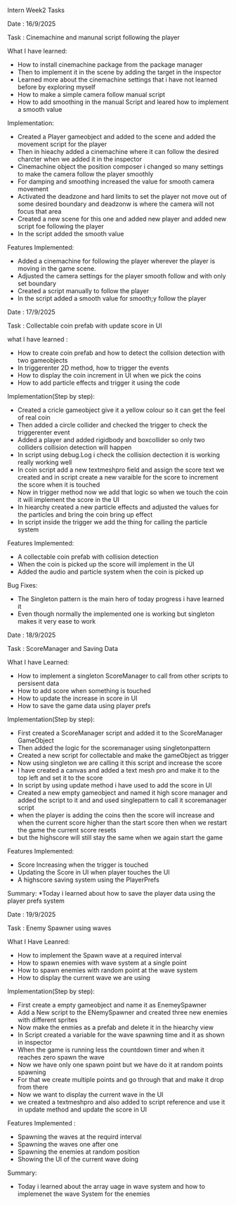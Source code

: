 Intern Week2 Tasks

Date : 16/9/2025

Task : Cinemachine and manunal script following the player

What I have learned:
* How to install cinemachine package from the package manager
* Then to implement it in the scene by adding the target in the inspector
* Learned more about the cinemachine settings that i have not learned before by exploring myself
* How to make a simple camera follow manual script
* How to add smoothing in the manual Script and leared how to implement a smooth value

Implementation:
* Created a Player gameobject and added to the scene and added the movement script for the player
* Then in hieachy added a cinemachine where it can follow the desired charcter when we added it in the inspector
* Cinemachine object the position composer i changed so many settings to make the camera follow the player smoothly
* For damping and smoothing increased the value for smooth camera movement
* Activated the deadzone and hard limits to set the player not move out of some desired boundary and deadzonw is where the camera will not focus that area
* Created a new scene for this one and added new player and added new script foe following the player
* In the script added the smooth value

Features Implemented:
* Added a cinemachine for following the player wherever the player is moving in the game scene.
* Adjusted the camera settings for the player smooth follow and with only set boundary
* Created a script manually to follow the player
* In the script added a smooth value for smooth;y follow the player


Date : 17/9/2025

Task : Collectable coin prefab with update score in UI 

what I have learned :
* How to create coin prefab and how to detect the collsion detection with two gameobjects
* In triggerenter 2D method, how  to trigger the events
* How to display the coin increment in UI when we pick the coins
* How to add particle effects and trigger it using the code 

Implementation(Step by step):
* Created a cricle gameobject give it a yellow colour so it can get the feel of real coin
* Then added a circle collider and checked the trigger to check the triggerenter event
* Added a player and added rigidbody and boxcollider so only two colliders collision detection will happen
* In script using debug.Log i check the collision dectection it is working really working well
* In coin script add a new textmeshpro field and assign the score text we created and in script create a new varaible for the score to increment the score when it is touched
* Now in trigger method now we add that logic so when we touch the coin it will implement the score in the UI
* In hiearchy created a new particle effects and adjusted the values for the particles and bring the coin bring up effect
* In script inside the trigger we add the thing for calling the particle system

Features Implemented:
* A collectable coin prefab with collision detection
* When the coin is picked up the score will implement in the UI
* Added the audio and particle system when the coin is picked up

Bug Fixes:
* The Singleton pattern is the main hero of today progress i have learned it
* Even though normally the implemented one is working but singleton makes it very ease to work


Date : 18/9/2025

Task : ScoreManager and Saving Data

What I have Learned:
* How to implement a singleton ScoreManager to call from other scripts to persisent data
* How to add score when something is touched
* How to update the increase in score in UI
* How to save the game data using player prefs 

Implementation(Step by step):
* First created a ScoreManager script and added it to the ScoreManager GameObject
* Then added the logic for the scoremanager using singletonpattern
* Created a new script for collectable and make the gameObject as trigger
* Now using singleton we are calling it this script and increase the score
* I have created a canvas and added a text mesh pro and make it to the top left and set it to the score
* In script by using update method  i have used to add the score in UI
* Created a new empty gameobject and named it high score manager and added the script to it and and used singlepattern to call it scoremanager script
* when the player is adding the coins then the score will increase and when the current score higher than the start score then when we restart the game the current score resets
* but the highscore will still stay the same when we again start the game 

Features Implemented:
* Score Increasing when the trigger is touched
* Updating the Score in UI when player touches the UI
* A highscore saving system using the PlayerPrefs

Summary:
*Today i learned about how to save the player data using the player prefs system

Date : 19/9/2025

Task : Enemy Spawner using waves

What I Have Leanred:
* How to implement the Spawn wave at a required interval
* How to spawn enemies with wave system at a single point
* How to spawn enemies with random point at the wave system
* How to display the current wave we are using 

Implementation(Step by step):
* First create a empty gameobject and name it as EnemeySpawner
* Add a New script to the ENemySpawner and created three new enemies with different sprites
* Now make the enmies as a prefab and delete it in the hiearchy view
* In Script created a variable for the wave spawning time and it as shown in inspector
* When the game is running less the countdown timer and when it reaches zero spawn the wave
* Now we have only one spawn point but we have do it at random points spawning
* For that we create multiple points and go through that and make it drop from there
* Now we want to display the current wave in the UI
* we created a textmeshpro and also added to script reference and use it in update method and update the score in UI


Features Implemented :
* Spawning the waves at the requird interval
* Spawning the waves one after one
* Spawning the enemies at random position
* Showing the UI of the current wave doing

Summary:
* Today i learned about the array uage in wave system and how to implemenet the wave System for the enemies 
